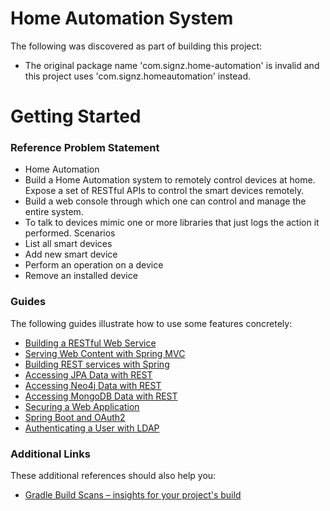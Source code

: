 # Home Automation System
The following was discovered as part of building this project:

* The original package name 'com.signz.home-automation' is invalid and this project uses 'com.signz.homeautomation' instead.

# Getting Started

### Reference Problem Statement

- Home Automation
- Build a Home Automation system to remotely control devices at home. Expose a set of RESTful APIs to control the smart devices remotely. 
- Build a web console through which one can control and manage the entire system.
- To talk to devices mimic one or more libraries that just logs the action it performed. 
Scenarios
- List all smart devices
- Add new smart device
- Perform an operation on a device 
- Remove an installed device
 

### Guides
The following guides illustrate how to use some features concretely:

* [Building a RESTful Web Service](https://spring.io/guides/gs/rest-service/)
* [Serving Web Content with Spring MVC](https://spring.io/guides/gs/serving-web-content/)
* [Building REST services with Spring](https://spring.io/guides/tutorials/bookmarks/)
* [Accessing JPA Data with REST](https://spring.io/guides/gs/accessing-data-rest/)
* [Accessing Neo4j Data with REST](https://spring.io/guides/gs/accessing-neo4j-data-rest/)
* [Accessing MongoDB Data with REST](https://spring.io/guides/gs/accessing-mongodb-data-rest/)
* [Securing a Web Application](https://spring.io/guides/gs/securing-web/)
* [Spring Boot and OAuth2](https://spring.io/guides/tutorials/spring-boot-oauth2/)
* [Authenticating a User with LDAP](https://spring.io/guides/gs/authenticating-ldap/)

### Additional Links
These additional references should also help you:

* [Gradle Build Scans – insights for your project's build](https://scans.gradle.com#gradle)

